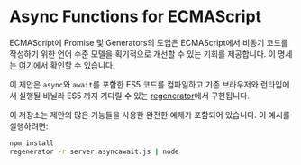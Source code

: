 # Async Functions for ECMAScript

ECMAScript에 Promise 및 Generators의 도입은 ECMAScript에서 비동기 코드를 작성하기 위한 언어 수준 모델을 획기적으로 개선할 수 있는 기회를 제공합니다. 이 명세는 [여기](https://tc39.es/proposal-async-await/)에서 확인할 수 있습니다.

이 제안은 `async`와 `await`를 포함한 ES5 코드를 컴파일하고 기존 브라우저와 런타임에서 실행될 바닐라 ES5 까지 기다릴 수 있는 [regenerator](https://github.com/facebook/regenerator)에서 구현됩니다.

이 저장소는 제안의 많은 기능들을 사용한 완전한 예제가 포함되어 있습니다. 이 예시를 실행하려면:

```sh
npm install
regenerator -r server.asyncawait.js | node
```